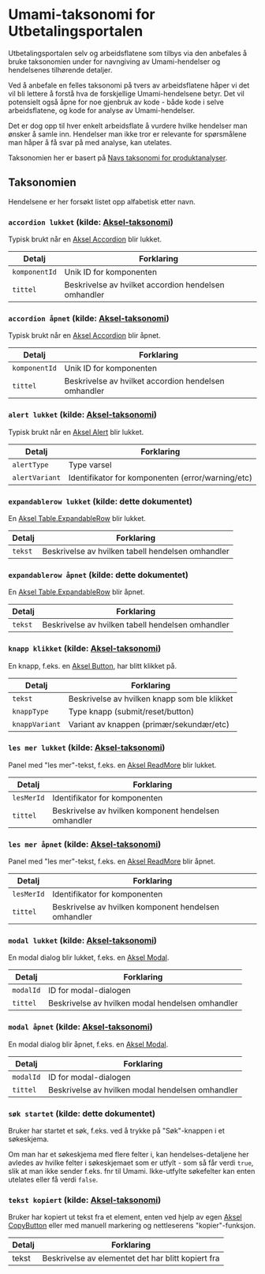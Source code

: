 # Umami-taksonomi for Utbetalingsportalen

Utbetalingsportalen selv og arbeidsflatene som tilbys via den anbefales å bruke taksonomien under for navngiving av
Umami-hendelser og hendelsenes tilhørende detaljer.

Ved å anbefale en felles taksonomi på tvers av arbeidsflatene håper vi det vil bli lettere å forstå hva de forskjellige
Umami-hendelsene betyr. Det vil potensielt også åpne for noe gjenbruk av kode - både kode i selve arbeidsflatene, og
kode for analyse av Umami-hendelser.

Det er dog opp til hver enkelt arbeidsflate å vurdere hvilke hendelser man ønsker å samle inn.
Hendelser man ikke tror er relevante for spørsmålene man håper å få svar på med analyse, kan utelates.

Taksonomien her er basert på [Navs taksonomi for produktanalyser](https://startumami.ansatt.nav.no/taksonomi).

## Taksonomien

[Aksel-taksonomi]: https://startumami.ansatt.nav.no/taksonomi#aksel-komponenter "Anbefalt taksonomi for Aksel-komponenter"

Hendelsene er her forsøkt listet opp alfabetisk etter navn.

### `accordion lukket` (kilde: [Aksel-taksonomi])

Typisk brukt når en [Aksel Accordion](https://aksel.nav.no/komponenter/core/accordion) blir lukket.

| Detalj        | Forklaring                                           |
|---------------|------------------------------------------------------|
| `komponentId` | Unik ID for komponenten                              |
| `tittel`      | Beskrivelse av hvilket accordion hendelsen omhandler |

### `accordion åpnet` (kilde: [Aksel-taksonomi])

Typisk brukt når en [Aksel Accordion](https://aksel.nav.no/komponenter/core/accordion) blir åpnet.

| Detalj        | Forklaring                                           |
|---------------|------------------------------------------------------|
| `komponentId` | Unik ID for komponenten                              |
| `tittel`      | Beskrivelse av hvilket accordion hendelsen omhandler |

### `alert lukket` (kilde: [Aksel-taksonomi])

Typisk brukt når en [Aksel Alert](https://aksel.nav.no/komponenter/core/alert) blir lukket.

| Detalj         | Forklaring                                        |
|----------------|---------------------------------------------------|
| `alertType`    | Type varsel                                       |
| `alertVariant` | Identifikator for komponenten (error/warning/etc) |

### `expandablerow lukket` (kilde: dette dokumentet)

En [Aksel Table.ExpandableRow](https://aksel.nav.no/komponenter/core/table#bb01ec258f5f) blir lukket.

| Detalj  | Forklaring                                        |
|---------|---------------------------------------------------|
| `tekst` | Beskrivelse av hvilken tabell hendelsen omhandler |

### `expandablerow åpnet` (kilde: dette dokumentet)

En [Aksel Table.ExpandableRow](https://aksel.nav.no/komponenter/core/table#bb01ec258f5f) blir åpnet.

| Detalj  | Forklaring                                        |
|---------|---------------------------------------------------|
| `tekst` | Beskrivelse av hvilken tabell hendelsen omhandler |

### `knapp klikket` (kilde: [Aksel-taksonomi])

En knapp, f.eks. en [Aksel Button](https://aksel.nav.no/komponenter/core/button), har blitt klikket på.

| Detalj         | Forklaring                                   |
|----------------|----------------------------------------------|
| `tekst`        | Beskrivelse av hvilken knapp som ble klikket |
| `knappType`    | Type knapp (submit/reset/button)             |
| `knappVariant` | Variant av knappen (primær/sekundær/etc)     |

### `les mer lukket` (kilde: [Aksel-taksonomi])

Panel med "les mer"-tekst, f.eks. en [Aksel ReadMore](https://aksel.nav.no/komponenter/core/read-more) blir lukket.

| Detalj     | Forklaring                                           |
|------------|------------------------------------------------------|
| `lesMerId` | Identifikator for komponenten                        |
| `tittel`   | Beskrivelse av hvilken komponent hendelsen omhandler |

### `les mer åpnet` (kilde: [Aksel-taksonomi])

Panel med "les mer"-tekst, f.eks. en [Aksel ReadMore](https://aksel.nav.no/komponenter/core/read-more) blir åpnet.

| Detalj     | Forklaring                                           |
|------------|------------------------------------------------------|
| `lesMerId` | Identifikator for komponenten                        |
| `tittel`   | Beskrivelse av hvilken komponent hendelsen omhandler |

### `modal lukket` (kilde: [Aksel-taksonomi])

En modal dialog blir lukket, f.eks. en [Aksel Modal](https://aksel.nav.no/komponenter/core/modal).

| Detalj    | Forklaring                                       |
|-----------|--------------------------------------------------|
| `modalId` | ID for modal-dialogen                            |
| `tittel`  | Beskrivelse av hvilken modal hendelsen omhandler |

### `modal åpnet` (kilde: [Aksel-taksonomi])

En modal dialog blir åpnet, f.eks. en [Aksel Modal](https://aksel.nav.no/komponenter/core/modal).

| Detalj    | Forklaring                                       |
|-----------|--------------------------------------------------|
| `modalId` | ID for modal-dialogen                            |
| `tittel`  | Beskrivelse av hvilken modal hendelsen omhandler |

### `søk startet` (kilde: dette dokumentet)

Bruker har startet et søk, f.eks. ved å trykke på "Søk"-knappen i et søkeskjema.

Om man har et søkeskjema med flere felter i, kan hendelses-detaljene her avledes av hvilke felter i søkeskjemaet som er
utfylt - som så får verdi `true`, slik at man ikke sender f.eks. fnr til Umami. Ikke-utfylte søkefelter kan enten
utelates eller få verdi `false`.

### `tekst kopiert` (kilde: [Aksel-taksonomi])

Bruker har kopiert ut tekst fra et element, enten ved hjelp av
egen [Aksel CopyButton](https://aksel.nav.no/komponenter/core/copybutton) eller med manuell markering og nettleserens
"kopier"-funksjon.

| Detalj | Forklaring                                         |
|--------|----------------------------------------------------|
| tekst  | Beskrivelse av elementet det har blitt kopiert fra |
